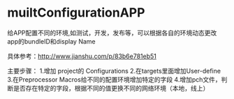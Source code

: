 # muiltConfigurationAPP
给APP配置不同的环境,如测试，开发，发布等，可以根据各自的环境动态更改app的bundleID和display Name

具体参考：http://www.jianshu.com/p/83b6e781eb51

主要步骤：
1.增加 project的 Configurations
2.在targets里面增加User-define
3.在Preprocessor Macros给不同的配置环境增加特定的字段
4.增加pch文件，判断是否存在特定的字段，根据不同的值更换不同的网络环境（本地，线上）
